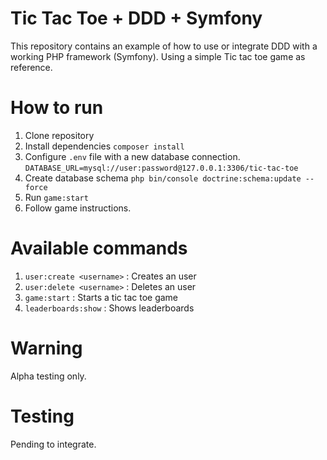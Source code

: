 # Tic Tac Toe + DDD + Symfony

This repository contains an example of how to use or integrate DDD with a working PHP framework (Symfony).
Using a simple Tic tac toe game as reference.

# How to run

1. Clone repository
2. Install dependencies `composer install`
3. Configure `.env` file with a new database connection.
`DATABASE_URL=mysql://user:password@127.0.0.1:3306/tic-tac-toe`
4. Create database schema `php bin/console doctrine:schema:update --force`
2. Run `game:start`
3. Follow game instructions.

# Available commands

1. `user:create <username>` : Creates an user
2. `user:delete <username>` : Deletes an user
3. `game:start` : Starts a tic tac toe game
4. `leaderboards:show` : Shows leaderboards

# Warning

Alpha testing only.

# Testing

Pending to integrate.
